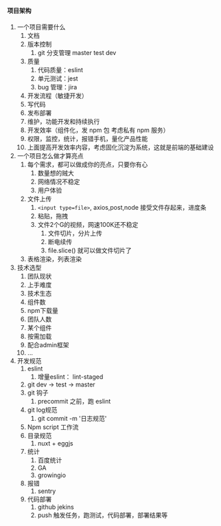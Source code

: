 #### 项目架构

1. 一个项目需要什么
   1. 文档
   2. 版本控制
      1. git 分支管理 master test dev
   3. 质量 
      1. 代码质量：eslint
      2. 单元测试：jest
      3. bug 管理：jira
   4. 开发流程（敏捷开发）
   5. 写代码
   6. 发布部署
   7. 维护，功能开发和持续执行
   8. 开发效率（组件化，发 npm 包 考虑私有 npm 服务）
   9. 权限，监控，统计，报错手机，量化产品性能
   10. 上面提高开发效率内容，考虑固化沉淀为系统，这就是前端的基础建设
2. 一个项目怎么做才算亮点
   1. 每个需求，都可以做成你的亮点，只要你有心
      1. 数量想的贼大
      2. 网络情况不稳定
      3. 用户体验
   2. 文件上传
      1. `<input type=file>`, axios,post,node 接受文件存起来，进度条
      2. 粘贴，拖拽
      3. 文件2个G的视频，网速100K还不稳定
         1. 文件切片，分片上传
         2. 断电续传
         3. file.slice() 就可以做文件切片了 
   3. 表格渲染，列表渲染
3. 技术选型
   1. 团队现状
   2. 上手难度
   3. 技术生态
   4. 组件数
   5. npm下载量
   6. 团队人数
   7. 某个组件
   8. 按需加载
   9. 配合admin框架
   10. ...
4. 开发规范
    1. eslint
       1. 增量eslint： lint-staged
    2. git dev -> test -> master
    3. git 钩子
       1. precommit 之前，跑 eslint
    4. git log规范
       1. git commit -m '日志规范'
    5. Npm script 工作流
    6. 目录规范
       1. nuxt + eggjs
    7. 统计
       1. 百度统计
       2. GA
       3. growingio
    8. 报错
       1. sentry
    9. 代码部署
       1. github jekins
       2. push 触发任务，跑测试，代码部署，部署结果等